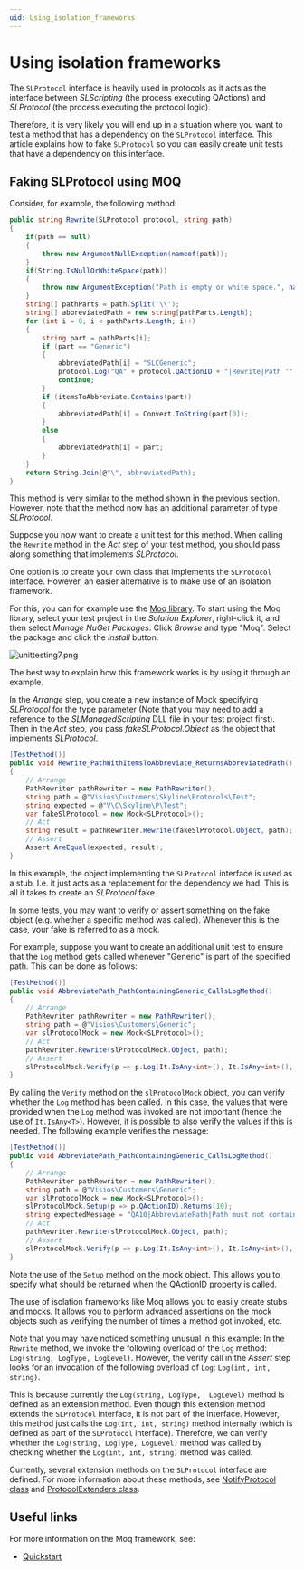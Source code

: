 ```yaml
---
uid: Using_isolation_frameworks
---
```


# Using isolation frameworks

The `SLProtocol` interface is heavily used in protocols as it acts as the interface between *SLScripting* (the process executing QActions) and *SLProtocol* (the process executing the protocol logic).

Therefore, it is very likely you will end up in a situation where you want to test a method that has a dependency on the `SLProtocol` interface. This article explains how to fake `SLProtocol` so you can easily create unit tests that have a dependency on this interface.

## Faking SLProtocol using MOQ

Consider, for example, the following method:

```csharp
public string Rewrite(SLProtocol protocol, string path)
{
    if(path == null)
    {
        throw new ArgumentNullException(nameof(path));
    }
    if(String.IsNullOrWhiteSpace(path))
    {
        throw new ArgumentException("Path is empty or white space.", nameof(path));
    }
    string[] pathParts = path.Split('\\');
    string[] abbreviatedPath = new string[pathParts.Length];
    for (int i = 0; i < pathParts.Length; i++)
    {
        string part = pathParts[i];
        if (part == "Generic")
        {
            abbreviatedPath[i] = "SLCGeneric";
            protocol.Log("QA" + protocol.QActionID + "|Rewrite|Path '" + path + "' must not contain 'Generic'. Auto-adjusting to 'SLCGeneric'.", LogType.Error, LogLevel.NoLogging);
            continue;
        }
        if (itemsToAbbreviate.Contains(part))
        {
            abbreviatedPath[i] = Convert.ToString(part[0]);
        }
        else
        {
            abbreviatedPath[i] = part;
        }
    }
    return String.Join(@"\", abbreviatedPath);
}
```

This method is very similar to the method shown in the previous section. However, note that the method now has an additional parameter of type *SLProtocol*.

Suppose you now want to create a unit test for this method. When calling the `Rewrite` method in the *Act* step of your test method, you should pass along something that implements *SLProtocol*.

One option is to create your own class that implements the `SLProtocol` interface. However, an easier alternative is to make use of an isolation framework.

For this, you can for example use the [Moq library](https://github.com/moq/moq4). To start using the Moq library, select your test project in the *Solution Explorer*, right-click it, and then select *Manage NuGet Packages*. Click *Browse* and type "Moq". Select the package and click the *Install* button.

![unittesting7.png](~/develop/images/unittesting7.png)

The best way to explain how this framework works is by using it through an example.

In the *Arrange* step, you create a new instance of Mock specifying *SLProtocol* for the type parameter (Note that you may need to add a reference to the *SLManagedScripting* DLL file in your test project first). Then in the *Act* step, you pass *fakeSLProtocol.Object* as the object that implements *SLProtocol*.

```csharp
[TestMethod()]
public void Rewrite_PathWithItemsToAbbreviate_ReturnsAbbreviatedPath()
{
    // Arrange
    PathRewriter pathRewriter = new PathRewriter();
    string path = @"Visios\Customers\Skyline\Protocols\Test";
    string expected = @"V\C\Skyline\P\Test";
    var fakeSlProtocol = new Mock<SLProtocol>();
    // Act
    string result = pathRewriter.Rewrite(fakeSlProtocol.Object, path);
    // Assert
    Assert.AreEqual(expected, result);
}
```

In this example, the object implementing the `SLProtocol` interface is used as a stub. I.e. it just acts as a replacement for the dependency we had. This is all it takes to create an *SLProtocol* fake.

In some tests, you may want to verify or assert something on the fake object (e.g. whether a specific method was called). Whenever this is the case, your fake is referred to as a mock.

For example, suppose you want to create an additional unit test to ensure that the `Log` method gets called whenever "Generic" is part of the specified path. This can be done as follows:

```csharp
[TestMethod()]
public void AbbreviatePath_PathContainingGeneric_CallsLogMethod()
{
    // Arrange
    PathRewriter pathRewriter = new PathRewriter();
    string path = @"Visios\Customers\Generic";
    var slProtocolMock = new Mock<SLProtocol>();
    // Act
    pathRewriter.Rewrite(slProtocolMock.Object, path);
    // Assert
    slProtocolMock.Verify(p => p.Log(It.IsAny<int>(), It.IsAny<int>(), It.IsAny<string>()));
}
```

By calling the `Verify` method on the `slProtocolMock` object, you can verify whether the `Log` method has been called. In this case, the values that were provided when the `Log` method was invoked are not important (hence the use of `It.IsAny<T>`). However, it is possible to also verify the values if this is needed. The following example verifies the message:

```csharp
[TestMethod()]
public void AbbreviatePath_PathContainingGeneric_CallsLogMethod()
{
    // Arrange
    PathRewriter pathRewriter = new PathRewriter();
    string path = @"Visios\Customers\Generic";
    var slProtocolMock = new Mock<SLProtocol>();
    slProtocolMock.Setup(p => p.QActionID).Returns(10);
    string expectedMessage = "QA10|AbbreviatePath|Path must not contain 'Generic'. Auto-adjusting to 'SLCGeneric'.";
    // Act
    pathRewriter.Rewrite(slProtocolMock.Object, path);
    // Assert
    slProtocolMock.Verify(p => p.Log(It.IsAny<int>(), It.IsAny<int>(), expectedMessage));
}
```

Note the use of the `Setup` method on the mock object. This allows you to specify what should be returned when the QActionID property is called.

The use of isolation frameworks like Moq allows you to easily create stubs and mocks. It allows you to perform advanced assertions on the mock objects such as verifying the number of times a method got invoked, etc.

Note that you may have noticed something unusual in this example: In the `Rewrite` method, we invoke the following overload of the `Log` method: `Log(string, LogType, LogLevel)`. However, the verify call in the *Assert* step looks for an invocation of the following overload of `Log`: `Log(int, int, string)`.

This is because currently the `Log(string, LogType,  LogLevel)` method is defined as an extension method. Even though this extension method extends the `SLProtocol` interface, it is not part of the interface. However, this method just calls the `Log(int, int, string)` method internally (which is defined as part of the `SLProtocol` interface). Therefore, we can verify whether the `Log(string, LogType, LogLevel)` method was called by checking whether the `Log(int, int, string)` method was called.

Currently, several extension methods on the `SLProtocol` interface are defined. For more information about these methods, see [NotifyProtocol class](xref:Skyline.DataMiner.Scripting.NotifyProtocol) and [ProtocolExtenders class](xref:Skyline.DataMiner.Scripting.ProtocolExtenders).

## Useful links

For more information on the Moq framework, see:

- [Quickstart](https://github.com/Moq/moq4/wiki/Quickstart)
